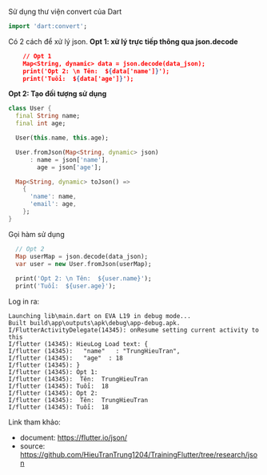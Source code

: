 Sử dụng thư viện convert của Dart

```dart
import 'dart:convert';
```

Có 2 cách để xử lý json.
**Opt 1: xử lý trực tiếp thông qua json.decode**
```json
    // Opt 1
    Map<String, dynamic> data = json.decode(data_json);
    print('Opt 2: \n Tên:  ${data['name']}');
    print('Tuổi:  ${data['age']}');
```
**Opt 2: Tạo đối tượng sử dụng**

```dart
class User {
  final String name;
  final int age;

  User(this.name, this.age);

  User.fromJson(Map<String, dynamic> json)
      : name = json['name'],
        age = json['age'];

  Map<String, dynamic> toJson() =>
    {
      'name': name,
      'email': age,
    };
}
```

Gọi hàm sử dụng 
```dart 
  // Opt 2
  Map userMap = json.decode(data_json);
  var user = new User.fromJson(userMap);
  
  print('Opt 2: \n Tên:  ${user.name}');
  print('Tuổi:  ${user.age}');
```

Log in ra:
```log
Launching lib\main.dart on EVA L19 in debug mode...
Built build\app\outputs\apk\debug\app-debug.apk.
I/FlutterActivityDelegate(14345): onResume setting current activity to this
I/flutter (14345): HieuLog Load text: {
I/flutter (14345):   "name"   : "TrungHieuTran",
I/flutter (14345):   "age"  : 18
I/flutter (14345): }
I/flutter (14345): Opt 1:
I/flutter (14345):  Tên:  TrungHieuTran
I/flutter (14345): Tuổi:  18
I/flutter (14345): Opt 2:
I/flutter (14345):  Tên:  TrungHieuTran
I/flutter (14345): Tuổi:  18

```

Link tham khảo:
- document: https://flutter.io/json/ 
- source: https://github.com/HieuTranTrung1204/TrainingFlutter/tree/research/json
